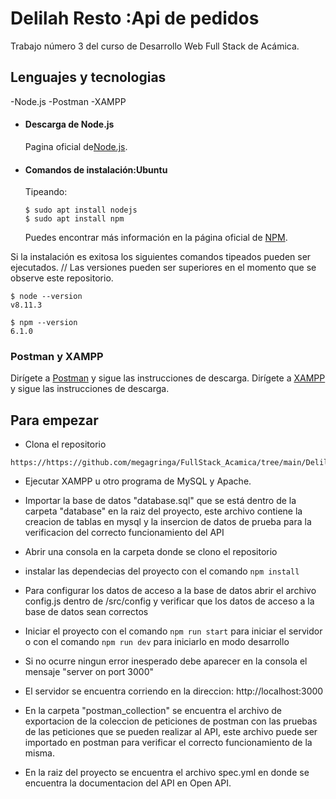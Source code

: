 # Delilah Resto :Api de pedidos
Trabajo número 3 del curso de Desarrollo Web Full Stack de Acámica. 

## Lenguajes y tecnologias 
-Node.js 
-Postman
-XAMPP

- #### Descarga de Node.js
  Pagina oficial de[Node.js](https://nodejs.org/).
  
- #### Comandos de instalación:Ubuntu

  Tipeando: 

      $ sudo apt install nodejs
      $ sudo apt install npm


  Puedes encontrar más información en la página oficial de [NPM](https://npmjs.org/).

Si la instalación es exitosa los siguientes comandos tipeados pueden ser ejecutados. // Las versiones pueden ser superiores en el momento que se observe este repositorio.

    $ node --version
    v8.11.3

    $ npm --version
    6.1.0

### Postman y XAMPP
Dirígete a [Postman](https://www.postman.com/downloads/) y sigue las instrucciones de descarga.
Dirígete a [XAMPP](https://www.apachefriends.org/es/index.html) y sigue las instrucciones de descarga.

## Para empezar 
- Clona el repositorio
```
https://https://github.com/megagringa/FullStack_Acamica/tree/main/DelilahResto.git
```
- Ejecutar XAMPP u otro programa de MySQL y Apache.
- Importar la base de datos "database.sql" que se está dentro de la carpeta "database" en la raiz del proyecto, este archivo contiene la creacion de tablas en mysql y la insercion de datos de prueba para la verificacion del correcto funcionamiento del API
- Abrir una consola en la carpeta donde se clono el repositorio
- instalar las dependecias del proyecto con el comando `npm install`
- Para configurar los datos de acceso a la base de datos abrir el archivo config.js dentro de /src/config y verificar que los datos de acceso a la base de datos sean correctos 
- Iniciar el proyecto con el comando `npm run start` para iniciar el servidor o con el comando `npm run dev` para iniciarlo en modo desarrollo
- Si no ocurre ningun error inesperado debe aparecer en la consola el mensaje "server on port 3000"
- El servidor se encuentra corriendo en la direccion: http://localhost:3000

- En la carpeta "postman_collection" se encuentra el archivo de exportacion de la coleccion de peticiones de postman con las pruebas de las peticiones que se pueden realizar al API, este archivo puede ser importado en postman para verificar el correcto funcionamiento de la misma.
- En la raiz del proyecto se encuentra el archivo spec.yml en donde se encuentra la documentacion del API en Open API.

